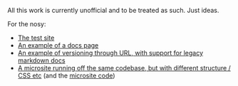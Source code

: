 All this work is currently unofficial and to be treated as such. Just ideas.

For the nosy:

* [The test site](http://mootools.fakedarren.com/)
* [An example of a docs page](http://mootools.fakedarren.com/docs/Prime/Types/Array/forEach)
* [An example of versioning through URL, with support for legacy markdown docs](http://mootools.fakedarren.com/1.4/docs/Element/Element)
* [A microsite running off the same codebase, but with different structure / CSS etc](http://mootoolsmore.fakedarren.com/example-plugin/) (and the [microsite code](https://github.com/fakedarren/mootools-website/tree/master/more/example-plugin))



